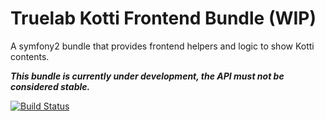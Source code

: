 Truelab Kotti Frontend Bundle (WIP)
===================================

A symfony2 bundle that provides frontend helpers and logic to show Kotti contents.

***This bundle is currently under development, the API must not be considered stable.***

[![Build Status](https://api.travis-ci.org/truelab/kotti-frontend-bundle.svg)](https://travis-ci.org/truelab/kotti-frontend-bundle)
